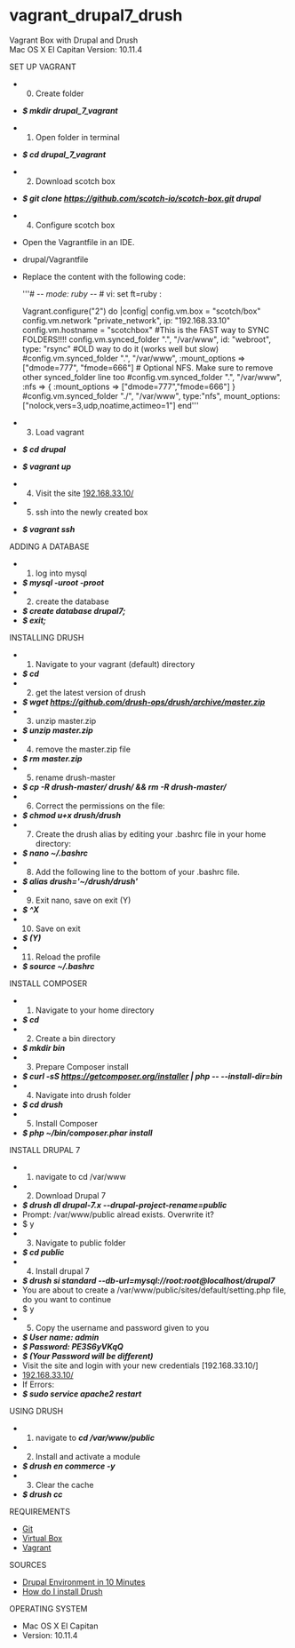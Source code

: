 # vagrant_drupal7_drush

Vagrant Box with Drupal and Drush   
Mac OS X El Capitan Version: 10.11.4


SET UP VAGRANT
* 0. Create folder
* ***$ mkdir drupal_7_vagrant***
* 1. Open folder in terminal
* ***$ cd drupal_7_vagrant***
* 2. Download scotch box
* ***$ git clone https://github.com/scotch-io/scotch-box.git drupal***
* 4. Configure scotch box
* Open the Vagrantfile in an IDE.
* drupal/Vagrantfile</li>
* Replace the content with the following code:

  '''\# -*- mode: ruby -*-
  \# vi: set ft=ruby :
  
  Vagrant.configure("2") do |config|
    config.vm.box = "scotch/box"
    config.vm.network "private_network", ip: "192.168.33.10"
    config.vm.hostname = "scotchbox"
    \#This is the FAST way to SYNC FOLDERS!!!!
    config.vm.synced_folder ".", "/var/www", id: "webroot", type: "rsync"
    \#OLD way to do it (works well but slow)
    \#config.vm.synced_folder ".", "/var/www", :mount_options => ["dmode=777", "fmode=666"]
    \# Optional NFS. Make sure to remove other synced_folder line too
    \#config.vm.synced_folder ".", "/var/www", :nfs => { :mount_options => ["dmode=777","fmode=666"] }
    \#config.vm.synced_folder "./", "/var/www", type:"nfs", mount_options:["nolock,vers=3,udp,noatime,actimeo=1"]
  end'''


* 3. Load vagrant
* ***$ cd drupal***
* ***$ vagrant up***
* 4. Visit the site [192.168.33.10/](http://192.168.33.10/)
* 5. ssh into the newly created box
* ***$ vagrant ssh***
  
ADDING A DATABASE
* 1. log into mysql
* ***$ mysql -uroot -proot***
* 2. create the database
* ***$ create database drupal7;***
* ***$ exit;***
  
INSTALLING DRUSH
* 1. Navigate to your vagrant (default) directory
* ***$ cd***
* 2. get the latest version of drush
* ***$ wget https://github.com/drush-ops/drush/archive/master.zip***
* 3. unzip master.zip
* ***$ unzip master.zip***
* 4. remove the master.zip file 
* ***$ rm master.zip***
* 5. rename drush-master
* ***$ cp -R drush-master/ drush/ && rm -R drush-master/***
* 6. Correct the permissions on the file:
* ***$ chmod u+x drush/drush***
* 7. Create the drush alias by editing your .bashrc file in your home directory:
* ***$ nano ~/.bashrc***
* 8. Add the following line to the bottom of your .bashrc file.
* ***$ alias drush='~/drush/drush'***
* 9. Exit nano, save on exit (Y)
* ***$ ^X***
* 10. Save on exit
* ***$ (Y)***
* 11. Reload the profile
* ***$ source ~/.bashrc***
  
INSTALL COMPOSER
* 1. Navigate to your home directory
* ***$ cd***
* 2. Create a bin directory
* ***$ mkdir bin***
* 3. Prepare Composer install
* ***$ curl -sS https://getcomposer.org/installer | php -- --install-dir=bin***
* 4. Navigate into drush folder
* ***$ cd drush***
* 5. Install Composer
* ***$ php ~/bin/composer.phar install***
  
INSTALL DRUPAL 7
* 1. navigate to cd /var/www
* 2. Download Drupal 7 
* ***$ drush dl drupal-7.x --drupal-project-rename=public***
* Prompt: /var/www/public alread exists. Overwrite it? 
* $ y
* 3. Navigate to public folder
* ***$ cd public***
* 4. Install drupal 7
* ***$ drush si standard --db-url=mysql://root:root@localhost/drupal7***
* You are about to create a /var/www/public/sites/default/setting.php file, do you want to continue
* $ y
* 5. Copy the username and password given to you
* ***$ User name: admin***
* ***$ Password: PE3S6yVKqQ***
* ***$ (Your Password will be different)***
* Visit the site and login with your new credentials [192.168.33.10/]
* [192.168.33.10/](http://192.168.33.10/)
* If Errors:
* ***$ sudo service apache2 restart***
  
USING DRUSH
* 1. navigate to ***cd /var/www/public***
* 2. Install and activate a module
* ***$ drush en commerce -y***
* 3. Clear the cache
* ***$ drush cc***
  
REQUIREMENTS
* [Git](https://git-scm.com/downloads)
* [Virtual Box](https://www.virtualbox.org/wiki/Downloads)
* [Vagrant](https://www.vagrantup.com/downloads.html)

SOURCES
* [Drupal Environment in 10 Minutes](https://www.carnaghan.com/2015/05/drupal-development-environment-in-less-than-10-minutes)
* [How do I install Drush](https://www.greengeeks.com/kb/2874/how-do-i-install-drush/)
  
OPERATING SYSTEM 
* Mac OS X El Capitan
* Version: 10.11.4

 
   
   
   
 